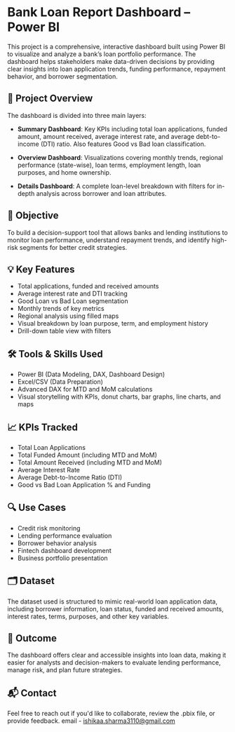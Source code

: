 # Bank Loan Report Dashboard – Power BI

This project is a comprehensive, interactive dashboard built using Power BI to visualize and analyze a bank’s loan portfolio performance. The dashboard helps stakeholders make data-driven decisions by providing clear insights into loan application trends, funding performance, repayment behavior, and borrower segmentation.

## 📌 Project Overview

The dashboard is divided into three main layers:

- **Summary Dashboard**: Key KPIs including total loan applications, funded amount, amount received, average interest rate, and average debt-to-income (DTI) ratio. Also features Good vs Bad loan classification.
  
- **Overview Dashboard**: Visualizations covering monthly trends, regional performance (state-wise), loan terms, employment length, loan purposes, and home ownership.

- **Details Dashboard**: A complete loan-level breakdown with filters for in-depth analysis across borrower and loan attributes.

## 🎯 Objective

To build a decision-support tool that allows banks and lending institutions to monitor loan performance, understand repayment trends, and identify high-risk segments for better credit strategies.

## 💡 Key Features

- Total applications, funded and received amounts
- Average interest rate and DTI tracking
- Good Loan vs Bad Loan segmentation
- Monthly trends of key metrics
- Regional analysis using filled maps
- Visual breakdown by loan purpose, term, and employment history
- Drill-down table view with filters

## 🛠️ Tools & Skills Used

- Power BI (Data Modeling, DAX, Dashboard Design)
- Excel/CSV (Data Preparation)
- Advanced DAX for MTD and MoM calculations
- Visual storytelling with KPIs, donut charts, bar graphs, line charts, and maps

## 📈 KPIs Tracked

- Total Loan Applications
- Total Funded Amount (including MTD and MoM)
- Total Amount Received (including MTD and MoM)
- Average Interest Rate
- Average Debt-to-Income Ratio (DTI)
- Good vs Bad Loan Application % and Funding

## 🔍 Use Cases

- Credit risk monitoring
- Lending performance evaluation
- Borrower behavior analysis
- Fintech dashboard development
- Business portfolio presentation

## 🗂️ Dataset

The dataset used is structured to mimic real-world loan application data, including borrower information, loan status, funded and received amounts, interest rates, terms, purposes, and other key variables.

## 🚀 Outcome

The dashboard offers clear and accessible insights into loan data, making it easier for analysts and decision-makers to evaluate lending performance, manage risk, and plan future strategies.

## 📬 Contact

Feel free to reach out if you'd like to collaborate, review the .pbix file, or provide feedback.
email - ishikaa.sharma3110@gmail.com
